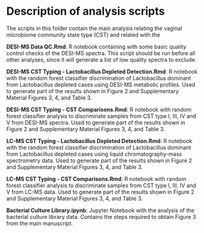 # Description of analysis scripts

The scripts in this folder contain the main analysis relating the vaginal microbiome community state type (CST) and related
with the

**DESI-MS Data QC.Rmd**: R notebook containing with some basic quality control checks of the DESI-MS spectra. This script 
should be run before all other analyses, since it will generate a list of low quality spectra to exclude.

**DESI-MS CST Typing - Lactobacillus Depleted Detection.Rmd**: R notebook with the random forest classifier discrimination 
of Lactobacillus dominant from Lactobacillus depleted cases using DESI-MS metabolic profiles. Used to generate part of the results shown 
in Figure 2 and Supplementary Material Figures 3, 4, and Table 3.

**DESI-MS CST Typing - CST Comparisons.Rmd**: R notebook with random forest classifier analysis to discriminate 
samples from CST type I, III, IV and V from DESI-MS spectra. Used to generate part of the 
results shown in Figure 2 and Supplementary Material Figures 3, 4, and Table 3.

**LC-MS CST Typing - Lactobacillus Depleted Detection.Rmd**: R notebook with the random forest classifier discrimination 
of Lactobacillus dominant from Lactobacillus depleted cases using liquid chromatography-mass spectrometry data. 
Used to generate part of the results shown in Figure 2 and Supplementary Material Figures 3, 4, and Table 3.

**LC-MS CST Typing - CST Comparisons.Rmd**: R notebook with random forest classifier analysis to discriminate 
samples from CST type I, III, IV and V from LC-MS data. Used to generate part of the 
results shown in Figure 2 and Supplementary Material Figures 3, 4, and Table 3.

**Bacterial Culture Library.ipynb**: Jupyter Notebook with the analysis of the bacterial culture library data. 
Contains the steps required to obtain Figure 3 from the main manuscript.
